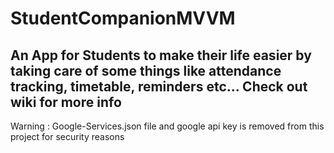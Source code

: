 # StudentCompanionMVVM
An App for Students to make their life easier by taking care of some things like attendance tracking, timetable, reminders etc...
Check out wiki for more info
----------------------------------------------------------------------------------------------------
Warning : Google-Services.json file and google api key is removed from this project for security reasons
